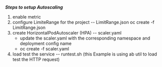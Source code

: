 ***Steps to setup Autoscaling***

1. enable metric
2. configure LimiteRange for the project -- LimitRange.json
	oc create -f LimitRange.json
3. create HorizontalPodAutoscaler (HPA) -- scaler.yaml 
	- update the scaler.yaml with the corresponding namespace and deployment config name
	- oc create -f scaler.yaml
4. load test the service -- runtest.sh (this Example is using ab util to load test the HTTP request)
